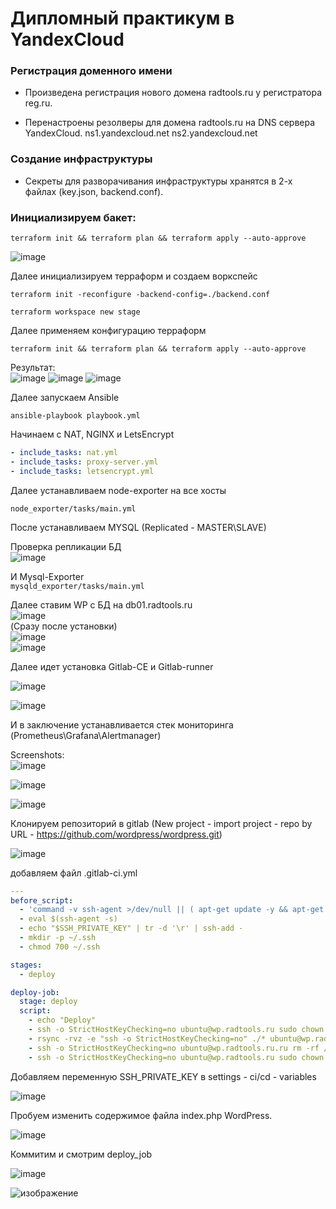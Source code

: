 # Дипломный практикум в YandexCloud

### Регистрация доменного имени

   - Произведена регистрация нового домена radtools.ru у регистратора reg.ru.

   - Перенастроены резолверы для домена radtools.ru на DNS сервера YandexCloud.
      ns1.yandexcloud.net
      ns2.yandexcloud.net

### Создание инфраструктуры

   - Секреты для разворачивания инфраструктуры хранятся в 2-х файлах (key.json, backend.conf).

### Инициализируем бакет: 

```
terraform init && terraform plan && terraform apply --auto-approve
```

![image](https://user-images.githubusercontent.com/93760545/190083980-c8c57590-c4b7-4a8d-9f44-6501fd79731f.png)

Далее инициализируем терраформ и создаем воркспейс
```
terraform init -reconfigure -backend-config=./backend.conf

terraform workspace new stage
```
Далее применяем конфигурацию терраформ  
```
terraform init && terraform plan && terraform apply --auto-approve
```
Результат:  
![image](https://user-images.githubusercontent.com/93760545/192955702-0c15f9d3-bcc7-42fc-acf2-11edc2c5a976.png)
![image](https://user-images.githubusercontent.com/93760545/192955759-4df370e8-830f-4ca2-b0b8-165bde603105.png)
![image](https://user-images.githubusercontent.com/93760545/192955817-1e168a66-f68a-4d91-bac2-cc8dff31cb34.png)


Далее запускаем Ansible

```
ansible-playbook playbook.yml
```

Начинаем с NAT, NGINX и LetsEncrypt  

```YAML
- include_tasks: nat.yml
- include_tasks: proxy-server.yml
- include_tasks: letsencrypt.yml
```
Далее устанавливаем node-exporter на все хосты

`node_exporter/tasks/main.yml`

После устанавливаем MYSQL (Replicated - MASTER\SLAVE)  

Проверка репликации БД  
![image](https://user-images.githubusercontent.com/93760545/192269776-a4a1c522-2417-4c9e-8ce5-cfc6cef288ed.png)

И Mysql-Exporter  
`mysqld_exporter/tasks/main.yml`  

Далее ставим WP с БД на db01.radtools.ru    
 ![image](https://user-images.githubusercontent.com/93760545/192270571-dbadaa9d-0be4-4dc7-80c4-4ec7d3b73d0c.png)  
(Сразу после установки)  
![image](https://user-images.githubusercontent.com/93760545/192270932-e48bd816-f11d-4f42-b202-2c56c41cdfa6.png)  
![image](https://user-images.githubusercontent.com/93760545/192274757-b27bd065-fecf-4e0d-a3cf-00f3b4cb7223.png)



Далее идет установка Gitlab-CE и Gitlab-runner

![image](https://user-images.githubusercontent.com/93760545/192447531-524a4279-1e42-4a09-b7ad-c83ae66a5fbd.png)


![image](https://user-images.githubusercontent.com/93760545/192447467-97a0fa86-db15-4272-b422-8de0fb5dc95b.png)


И в заключение устанавливается стек мониторинга (Prometheus\Grafana\Alertmanager)  

Screenshots:    
![image](https://user-images.githubusercontent.com/93760545/192271455-ee84d291-0f39-4bcf-b957-3fe792626075.png)    

![image](https://user-images.githubusercontent.com/93760545/192275613-37e5e5b5-624c-4650-9bbd-9e15e5240275.png)    

![image](https://user-images.githubusercontent.com/93760545/192275729-5c3903e5-00af-4b03-a558-e12250db7e8d.png)  

Клонируем репозиторий в gitlab (New project - import project - repo by URL - https://github.com/wordpress/wordpress.git)  

![image](https://user-images.githubusercontent.com/93760545/192956428-0fca33fe-8002-42dc-939e-35bf06021510.png)  

добавляем файл .gitlab-ci.yml

```YAML
---
before_script:
  - 'command -v ssh-agent >/dev/null || ( apt-get update -y && apt-get install openssh-client -y )'
  - eval $(ssh-agent -s)
  - echo "$SSH_PRIVATE_KEY" | tr -d '\r' | ssh-add -
  - mkdir -p ~/.ssh
  - chmod 700 ~/.ssh

stages:
  - deploy

deploy-job:
  stage: deploy
  script:
    - echo "Deploy"
    - ssh -o StrictHostKeyChecking=no ubuntu@wp.radtools.ru sudo chown ubuntu /var/www/radtools.ru/wordpress/ -R
    - rsync -rvz -e "ssh -o StrictHostKeyChecking=no" ./* ubuntu@wp.radtools.ru:/var/www/radtools.ru/wordpress/
    - ssh -o StrictHostKeyChecking=no ubuntu@wp.radtools.ru.ru rm -rf /var/www/radtools.ru/wordpress/.git
    - ssh -o StrictHostKeyChecking=no ubuntu@wp.radtools.ru sudo chown www-data /var/www/radtools.ru/wordpress/ -R
```

Добавляем переменную SSH_PRIVATE_KEY в settings - ci/cd - variables

![image](https://user-images.githubusercontent.com/93760545/192957321-a5c2f46f-d70e-483c-872e-5d3c2a9d05ae.png)

Пробуем изменить содержимое файла index.php WordPress.

![image](https://user-images.githubusercontent.com/93760545/192958775-b659203a-b06b-4bb5-9e6c-bf9a38ddbaf2.png)  

Коммитим и смотрим deploy_job  

![image](https://user-images.githubusercontent.com/93760545/192958908-6c459fbd-1fe8-48a7-9d1b-d748c52692f4.png)  

![изображение](https://user-images.githubusercontent.com/93760545/192959091-d7e37808-db81-49f8-acef-483919cd220a.png)







